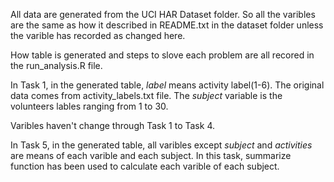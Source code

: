 All data are generated from the UCI HAR Dataset folder. So all the varibles are the same as how it described in README.txt in the dataset folder unless the varible has recorded as changed here.

How table is generated and steps to slove each problem are all recored in the run_analysis.R file.

In Task 1, in the generated table, <i>label</i> means activity label(1-6). The original data comes from  activity_labels.txt file. The <i>subject</i> variable is the volunteers lables ranging from 1 to 30.

Varibles haven't change through Task 1 to Task 4.

In Task 5, in the generated table, all varibles except <i>subject</i> and <i>activities</i> are means of each varible and each subject. In this task, summarize function has been used to calculate each varible of each subject.



